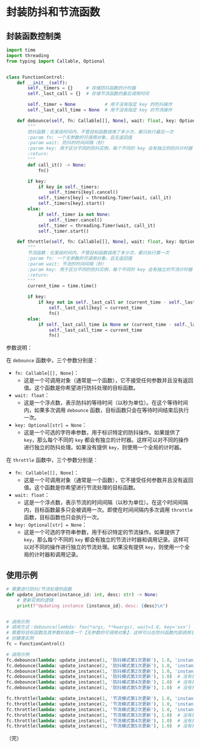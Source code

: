 # 封装防抖和节流函数

## 封装函数控制类

```python
import time
import threading
from typing import Callable, Optional


class FunctionControl:
    def __init__(self):
        self._timers = {}     # 存储防抖函数的计时器
        self._last_call = {}  # 存储节流函数的最后调用时间

        self._timer = None           # 用于没有指定 key 的防抖操作
        self._last_call_time = None  # 用于没有指定 key 的节流操作

    def debounce(self, fn: Callable[[], None], wait: float, key: Optional[str] = None) -> None:
        """
        防抖函数：在某段时间内，不管目标函数调用了多少次，都只执行最后一次
        :param fn: 一个无参数的可调用对象，且无返回值
        :param wait: 防抖的时间间隔（秒）
        :param key: 用于区分不同的防抖实例，每个不同的 key 会有独立的防抖计时器
        :return:
        """
        def call_it() -> None:
            fn()

        if key:
            if key in self._timers:
                self._timers[key].cancel()
            self._timers[key] = threading.Timer(wait, call_it)
            self._timers[key].start()
        else:
            if self._timer is not None:
                self._timer.cancel()
            self._timer = threading.Timer(wait, call_it)
            self._timer.start()

    def throttle(self, fn: Callable[[], None], wait: float, key: Optional[str] = None) -> None:
        """
        节流函数：在某段时间内，不管目标函数调用了多少次，都只执行第一次
        :param fn: 一个无参数的可调用对象，且无返回值
        :param wait: 节流的时间间隔（秒）
        :param key: 用于区分不同的防抖实例，每个不同的 key 会有独立的节流计时器
        :return:
        """
        current_time = time.time()

        if key:
            if key not in self._last_call or (current_time - self._last_call[key]) >= wait:
                self._last_call[key] = current_time
                fn()
        else:
            if self._last_call_time is None or (current_time - self._last_call_time) >= wait:
                self._last_call_time = current_time
                fn()
```

参数说明：

在 `debounce` 函数中，三个参数分别是：

+ `fn: Callable[[], None]`：
  + 这是一个可调用对象（通常是一个函数），它不接受任何参数并且没有返回值。这个函数是你希望进行防抖处理的目标函数。
+ `wait: float`：
  + 这是一个浮点数，表示防抖的等待时间（以秒为单位）。在这个等待时间内，如果多次调用 `debounce` 函数，目标函数只会在等待时间结束后执行一次。
+ `key: Optional[str] = None`：
  + 这是一个可选的字符串参数，用于标识特定的防抖操作。如果提供了 `key`，那么每个不同的 `key` 都会有独立的计时器。这样可以对不同的操作进行独立的防抖处理。如果没有提供 `key`，则使用一个全局的计时器。

在 `throttle` 函数中，三个参数分别是：

+ `fn: Callable[[], None]`：
  + 这是一个可调用对象（通常是一个函数），它不接受任何参数并且没有返回值。这个函数是你希望进行节流处理的目标函数。
+ `wait: float`：
  + 这是一个浮点数，表示节流的时间间隔（以秒为单位）。在这个时间间隔内，目标函数最多只会被调用一次。即使在时间间隔内多次调用 `throttle` 函数，目标函数也只会执行一次。
+ `key: Optional[str] = None`：
  + 这是一个可选的字符串参数，用于标识特定的节流操作。如果提供了 `key`，那么每个不同的 `key` 都会有独立的节流计时器和调用记录。这样可以对不同的操作进行独立的节流处理。如果没有提供 `key`，则使用一个全局的计时器和调用记录。

## 使用示例

```python
# 需要进行防抖/节流处理的函数
def update_instance(instance_id: int, desc: str) -> None:
    # 更新实例的逻辑
    print(f"Updating instance {instance_id}，desc: {desc}\n")


# 调用示例
# 调用方式：debounce(lambda: foo(*args, **kwargs), wait=1.0, key='xxx')
# 需要将目标函数及其参数封装成一个【无参数的可调用对象】，这样可以在防抖函数内部调用它，也可以直接传递一个无参数的函数对象
# 创建类实例
fc = FunctionControl()

# 调用示例
fc.debounce(lambda: update_instance(1, '防抖模式第1次更新'), 1.0, 'instance_1')  # 对实例1进行防抖处理
fc.debounce(lambda: update_instance(2, '防抖模式第1次更新'), 1.0, 'instance_2')  # 对实例2进行防抖处理
fc.debounce(lambda: update_instance(1, '防抖模式第2次更新'), 1.0, 'instance_1')  # 对实例1进行防抖处理
fc.debounce(lambda: update_instance(1, '防抖模式第3次更新'), 1.0)  # 没有指定键的防抖处理
fc.debounce(lambda: update_instance(1, '防抖模式第4次更新'), 1.0)  # 没有指定键的防抖处理
fc.debounce(lambda: update_instance(1, '防抖模式第5次更新'), 1.0)  # 没有指定键的防抖处理

fc.throttle(lambda: update_instance(1, '节流模式第1次更新'), 1.0, 'instance_1')  # 对实例1进行节流处理
fc.throttle(lambda: update_instance(2, '节流模式第1次更新'), 1.0, 'instance_2')  # 对实例2进行节流处理
fc.throttle(lambda: update_instance(1, '节流模式第2次更新'), 1.0, 'instance_1')  # 对实例1进行节流处理
fc.throttle(lambda: update_instance(1, '节流模式第3次更新'), 1.0)  # 没有指定键的节流处理
fc.throttle(lambda: update_instance(1, '节流模式第4次更新'), 1.0)  # 没有指定键的节流处理
fc.throttle(lambda: update_instance(1, '节流模式第5次更新'), 1.0)  # 没有指定键的节流处理
```

（完）
